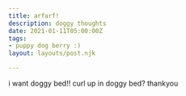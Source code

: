 ```yaml
---
title: arfarf!
description: doggy thoughts
date: 2021-01-11T05:00:00Z
tags:
- puppy dog berry :)
layout: layouts/post.njk

---
```

i want doggy bed!! curl up in doggy bed? thankyou